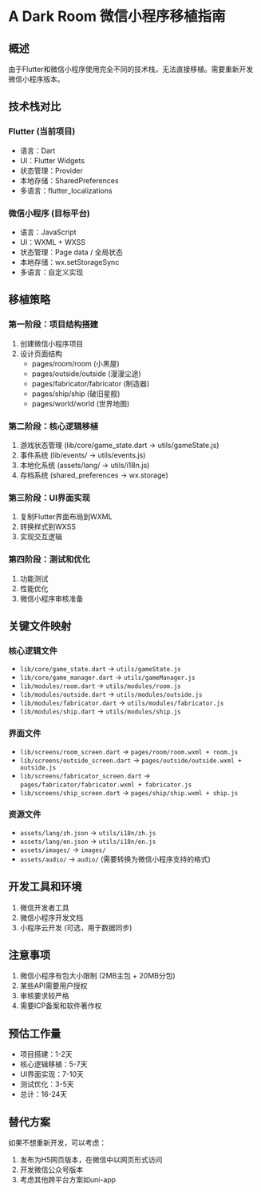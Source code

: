# A Dark Room 微信小程序移植指南

## 概述
由于Flutter和微信小程序使用完全不同的技术栈，无法直接移植。需要重新开发微信小程序版本。

## 技术栈对比

### Flutter (当前项目)
- 语言：Dart
- UI：Flutter Widgets
- 状态管理：Provider
- 本地存储：SharedPreferences
- 多语言：flutter_localizations

### 微信小程序 (目标平台)
- 语言：JavaScript
- UI：WXML + WXSS
- 状态管理：Page data / 全局状态
- 本地存储：wx.setStorageSync
- 多语言：自定义实现

## 移植策略

### 第一阶段：项目结构搭建
1. 创建微信小程序项目
2. 设计页面结构
   - pages/room/room (小黑屋)
   - pages/outside/outside (漫漫尘途)
   - pages/fabricator/fabricator (制造器)
   - pages/ship/ship (破旧星舰)
   - pages/world/world (世界地图)

### 第二阶段：核心逻辑移植
1. 游戏状态管理 (lib/core/game_state.dart → utils/gameState.js)
2. 事件系统 (lib/events/ → utils/events.js)
3. 本地化系统 (assets/lang/ → utils/i18n.js)
4. 存档系统 (shared_preferences → wx.storage)

### 第三阶段：UI界面实现
1. 复制Flutter界面布局到WXML
2. 转换样式到WXSS
3. 实现交互逻辑

### 第四阶段：测试和优化
1. 功能测试
2. 性能优化
3. 微信小程序审核准备

## 关键文件映射

### 核心逻辑文件
- `lib/core/game_state.dart` → `utils/gameState.js`
- `lib/core/game_manager.dart` → `utils/gameManager.js`
- `lib/modules/room.dart` → `utils/modules/room.js`
- `lib/modules/outside.dart` → `utils/modules/outside.js`
- `lib/modules/fabricator.dart` → `utils/modules/fabricator.js`
- `lib/modules/ship.dart` → `utils/modules/ship.js`

### 界面文件
- `lib/screens/room_screen.dart` → `pages/room/room.wxml + room.js`
- `lib/screens/outside_screen.dart` → `pages/outside/outside.wxml + outside.js`
- `lib/screens/fabricator_screen.dart` → `pages/fabricator/fabricator.wxml + fabricator.js`
- `lib/screens/ship_screen.dart` → `pages/ship/ship.wxml + ship.js`

### 资源文件
- `assets/lang/zh.json` → `utils/i18n/zh.js`
- `assets/lang/en.json` → `utils/i18n/en.js`
- `assets/images/` → `images/`
- `assets/audio/` → `audio/` (需要转换为微信小程序支持的格式)

## 开发工具和环境
1. 微信开发者工具
2. 微信小程序开发文档
3. 小程序云开发 (可选，用于数据同步)

## 注意事项
1. 微信小程序有包大小限制 (2MB主包 + 20MB分包)
2. 某些API需要用户授权
3. 审核要求较严格
4. 需要ICP备案和软件著作权

## 预估工作量
- 项目搭建：1-2天
- 核心逻辑移植：5-7天
- UI界面实现：7-10天
- 测试优化：3-5天
- 总计：16-24天

## 替代方案
如果不想重新开发，可以考虑：
1. 发布为H5网页版本，在微信中以网页形式访问
2. 开发微信公众号版本
3. 考虑其他跨平台方案如uni-app
